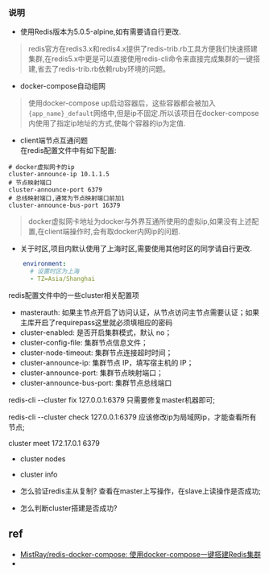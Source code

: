 

### 说明

* 使用Redis版本为5.0.5-alpine,如有需要请自行更改.  
> redis官方在redis3.x和redis4.x提供了redis-trib.rb工具方便我们快速搭建集群,在redis5.x中更是可以直接使用redis-cli命令来直接完成集群的一键搭建,省去了redis-trib.rb依赖ruby环境的问题。
* docker-compose自动组网
> 使用docker-compose up启动容器后，这些容器都会被加入`{app_name}_default`网络中,但是ip不固定.所以该项目在docker-compose内使用了指定ip地址的方式,使每个容器的ip为定值.
* client端节点互通问题  
在redis配置文件中有如下配置:
``` shell
# docker虚拟网卡的ip
cluster-announce-ip 10.1.1.5
# 节点映射端口
cluster-announce-port 6379
# 总线映射端口,通常为节点映射端口前加1
cluster-announce-bus-port 16379
```
> docker虚拟网卡地址为docker与外界互通所使用的虚拟ip,如果没有上述配置,在client端操作时,会有取docker内网ip的问题.
* 关于时区,项目内默认使用了上海时区,需要使用其他时区的同学请自行更改.
```yaml
    environment:
      # 设置时区为上海
      - TZ=Asia/Shanghai
```

redis配置文件中的一些cluster相关配置项

- masterauth: 如果主节点开启了访问认证，从节点访问主节点需要认证；如果主库开启了requirepass这里就必须填相应的密码
- cluster-enabled: 是否开启集群模式，默认 no；
- cluster-config-file: 集群节点信息文件；
- cluster-node-timeout: 集群节点连接超时时间；
- cluster-announce-ip: 集群节点 IP，填写宿主机的 IP；
- cluster-announce-port: 集群节点映射端口；
- cluster-announce-bus-port: 集群节点总线端口


[//]: # (TODO 每次使用cluster都需要执行该命令，怎么办?)

redis-cli --cluster fix 127.0.0.1:6379
只需要修复master机器即可;


redis-cli --cluster check 127.0.0.1:6379
应该修改ip为局域网ip，才能查看所有节点;

cluster meet 172.17.0.1 6379

- cluster nodes
- cluster info

- 怎么验证redis主从复制? 查看在master上写操作，在slave上读操作是否成功;
- 怎么判断cluster搭建是否成功?







## ref

- [MistRay/redis-docker-compose: 使用docker-compose一键搭建Redis集群](https://github.com/MistRay/redis-docker-compose)
- 